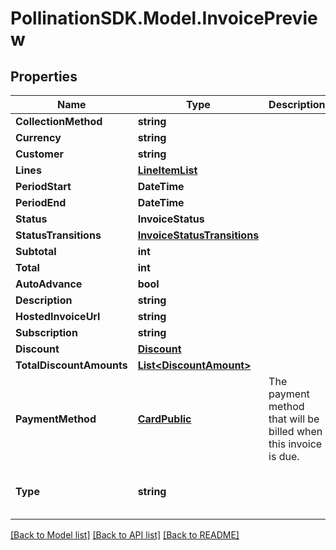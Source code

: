 
# PollinationSDK.Model.InvoicePreview

## Properties

Name | Type | Description | Notes
------------ | ------------- | ------------- | -------------
**CollectionMethod** | **string** |  | 
**Currency** | **string** |  | 
**Customer** | **string** |  | 
**Lines** | [**LineItemList**](LineItemList.md) |  | 
**PeriodStart** | **DateTime** |  | 
**PeriodEnd** | **DateTime** |  | 
**Status** | **InvoiceStatus** |  | 
**StatusTransitions** | [**InvoiceStatusTransitions**](InvoiceStatusTransitions.md) |  | 
**Subtotal** | **int** |  | 
**Total** | **int** |  | 
**AutoAdvance** | **bool** |  | [optional] 
**Description** | **string** |  | [optional] 
**HostedInvoiceUrl** | **string** |  | [optional] 
**Subscription** | **string** |  | [optional] 
**Discount** | [**Discount**](Discount.md) |  | [optional] 
**TotalDiscountAmounts** | [**List&lt;DiscountAmount&gt;**](DiscountAmount.md) |  | [optional] 
**PaymentMethod** | [**CardPublic**](CardPublic.md) | The payment method that will be billed when this invoice is due. | [optional] 
**Type** | **string** |  | [optional] [readonly] [default to "InvoicePreview"]

[[Back to Model list]](../README.md#documentation-for-models)
[[Back to API list]](../README.md#documentation-for-api-endpoints)
[[Back to README]](../README.md)

